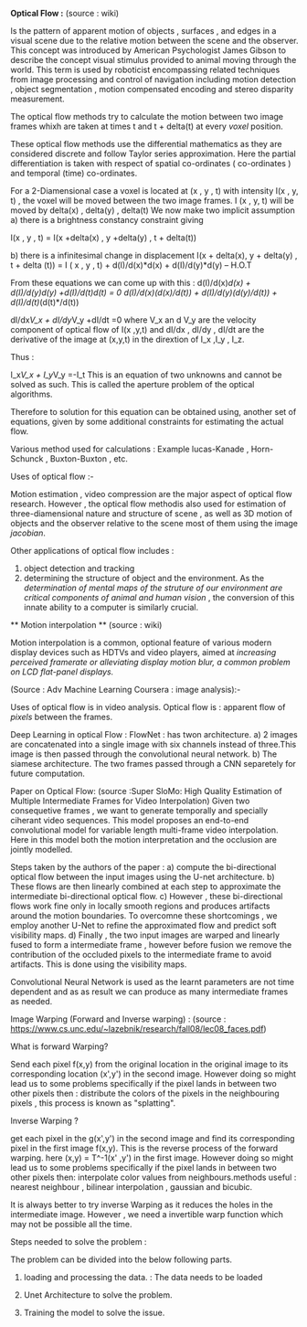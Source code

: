 **Optical Flow :** (source : wiki)

Is the pattern of apparent motion of objects , surfaces , and edges in a visual scene due to the relative motion between the scene and the observer. This concept was introduced by American Psychologist James Gibson to describe the concept visual stimulus provided to animal moving through the world.
This term is used by roboticist encompassing related techniques from image processing and control of navigation including motion detection , object segmentation , motion compensated encoding and stereo disparity measurement.

The optical flow methods try to calculate the motion between two image frames whixh are taken at times t and t + delta(t) at every  _voxel_ position.

These optical flow methods use the differential mathematics as they are considered discrete and follow Taylor series approximation. Here the partial differentiation is taken with respect of spatial co-ordinates ( co-ordinates  ) and temporal (time) co-ordinates.

For a 2-Diamensional case a voxel is located at (x , y , t) with intensity  I(x , y, t) , the voxel will be moved between the two image frames.
I (x , y, t) will be moved by delta(x) , delta(y) , delta(t) 
We now make two implicit assumption 
a) there is a brightness constancy constraint 
giving 

I(x , y , t) = I(x +delta(x) , y +delta(y) , t + delta(t))

b) there is a infinitesimal change in displacement 
I(x + delta(x), y + delta(y) , t + delta (t)) =  I ( x , y , t) + d(I)/d(x)*d(x) + d(I)/d(y)*d(y) – H.O.T

From these equations we can come up with this :
d(I)/d(x)*d(x) + d(I)/d(y)*d(y) +d(I)/d(t)*d(t) = 0
d(I)/d(x)*(d(x)/d(t)) + d(I)/d(y)*(d(y)/d(t)) + d(I)/d(t)*(d(t)*/d(t))

dI/dx*V_x + dI/dy*V_y +dI/dt =0
where V_x an d V_y are the velocity component of optical flow of I(x ,y,t) and dI/dx , dI/dy , dI/dt are the derivative of the image at (x,y,t) in the dirextion of I_x ,I_y , I_z.

Thus :

I_x*V_x + I_y*V_y  =-I_t 
This is an equation of two unknowns and cannot be solved as such.
This is called the aperture problem of the optical algorithms.

Therefore to solution for this equation can be obtained using, another set of equations, given by some additional constraints for estimating the actual flow.

Various method used for calculations :
Example lucas-Kanade , Horn-Schunck , Buxton-Buxton , etc.

Uses of optical flow :-

Motion estimation , video compression are the major aspect of optical flow research. However , the optical flow methodis also used for estimation of three-diamensional nature and structure of scene , as well as 3D motion of objects and the observer relative to the scene most of them using the image _jacobian_.

Other applications of optical flow includes :

1. object detection and tracking 
2. determining the structure of object and the environment. As the _determination of mental maps of the struture
   of our environment are critical components of animal and human vision_ , the conversion of this innate ability to a 
   computer is similarly crucial.
 
 
 ** Motion interpolation ** (source : wiki)
 
 Motion interpolation is a common, optional feature of various modern display devices such as HDTVs and video players, aimed at _increasing perceived framerate or alleviating display motion blur, a common problem on LCD flat-panel displays._

(Source : Adv Machine Learning Coursera : image analysis):-


Uses of optical flow is in video analysis.
Optical flow is : apparent flow of _pixels_ between the frames.

Deep Learning in optical Flow :
FlowNet : has twon architecture.
a) 2 images are concatenated into a single image with six channels instead of three.This image is then passed
through the convolutional neural network.
b) The siamese architecture. The two frames passed through a CNN separetely for future computation. 

Paper on Optical Flow:
(source :Super SloMo: High Quality Estimation of Multiple Intermediate Frames
for Video Interpolation)
Given two consequetive frames , we want to generate temporally and specially ciherant video sequences.
This model proposes an end-to-end convolutional model for variable length multi-frame  video interpolation.
Here in this model both the motion interpretation and the occlusion are jointly modelled.

Steps taken by the authors of the paper :
a) compute the bi-directional optical flow between the input images using the U-net architecture.
b) These flows are then linearly combined at each step to approximate the intermediate bi-directional optical flow.
c) However , these bi-directional flows work fine only in locally smooth regions and produces artifacts around the 
motion boundaries. To overcomne these shortcomings , we employ another U-Net to refine the approximated flow and 
predict soft visibility maps.
d) Finally , the two input images are warped and linearly  fused to form a intermediate frame , however before fusion we 
remove the contribution of the occluded pixels to the intermediate frame to avoid artifacts. This is done using the visibility maps.

Convolutional Neural Network is used as the learnt parameters are not time dependent and as as result we can produce as many intermediate frames as needed.


Image Warping (Forward and Inverse warping) :
(source : https://www.cs.unc.edu/~lazebnik/research/fall08/lec08_faces.pdf)

What is forward Warping?

Send each pixel f(x,y) from the original location in the  original image to its corresponding location (x',y') in the second image.
However doing so might lead us to some problems specifically if the pixel lands in between two other pixels then : distribute the colors of the pixels in the neighbouring pixels , this process is known as "splatting".

Inverse Warping ?

get each pixel in the g(x',y') in the second image and find its corresponding pixel in the first image f(x,y). This is the reverse process of the forward warping. here (x,y) = T^-1(x' ,y') in the first image.
However doing so might lead us to some problems specifically if the pixel lands in between two other pixels then: interpolate color values from neighbours.methods useful : nearest neighbour , bilinear interpolation , gaussian and bicubic.

It is always better to try inverse Warping as it reduces the holes in the intermediate image. However , we need a invertible warp function which may not be possible all the time.

Steps needed to solve the problem :

The problem can be divided into the below following parts.

1. loading and processing the data. : The data needs to be loaded


2. Unet Architecture to solve the problem.



3. Training the model to solve the issue.
